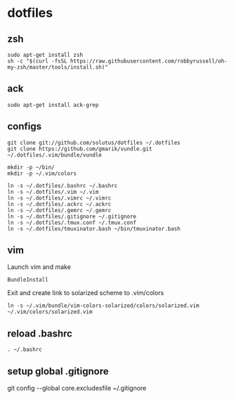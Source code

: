# dotfiles

## zsh

    sudo apt-get install zsh
    sh -c "$(curl -fsSL https://raw.githubusercontent.com/robbyrussell/oh-my-zsh/master/tools/install.sh)"

## ack

    sudo apt-get install ack-grep

## configs

    git clone git://github.com/solutus/dotfiles ~/.dotfiles
    git clone https://github.com/gmarik/vundle.git ~/.dotfiles/.vim/bundle/vundle

    mkdir -p ~/bin/
    mkdir -p ~/.vim/colors

    ln -s ~/.dotfiles/.bashrc ~/.bashrc
    ln -s ~/.dotfiles/.vim ~/.vim
    ln -s ~/.dotfiles/.vimrc ~/.vimrc
    ln -s ~/.dotfiles/.ackrc ~/.ackrc
    ln -s ~/.dotfiles/.gemrc ~/.gemrc
    ln -s ~/.dotfiles/.gitignore ~/.gitignore
    ln -s ~/.dotfiles/.tmux.conf ~/.tmux.conf
    ln -s ~/.dotfiles/tmuxinator.bash ~/bin/tmuxinator.bash

## vim

Launch vim and make

    BundleInstall

Exit and create link to solarized scheme to .vim/colors

    ln -s ~/.vim/bundle/vim-colors-solarized/colors/solarized.vim  ~/.vim/colors/solarized.vim

## reload .bashrc

    . ~/.bashrc

## setup global .gitignore

git config --global core.excludesfile ~/.gitignore
